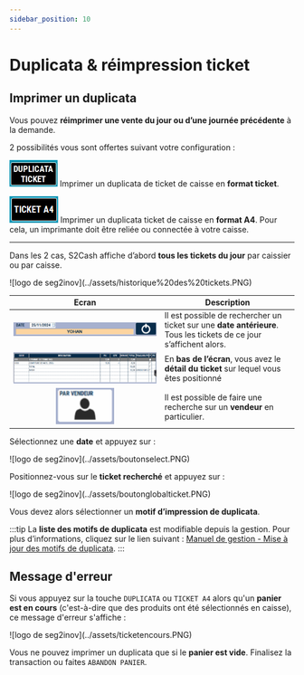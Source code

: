 ```yaml
---
sidebar_position: 10
---
```

# Duplicata & réimpression ticket 

## Imprimer un duplicata

Vous pouvez **réimprimer une vente du jour ou d’une journée précédente** à la demande.


2 possibilités vous sont offertes suivant votre configuration :

![logo de seg2inov](../assets/duplicata.PNG)    Imprimer un duplicata de ticket de caisse en **format ticket**. 

![logo de seg2inov](../assets/duplicataa4.PNG)      Imprimer un duplicata ticket de caisse en **format A4**. Pour cela, un imprimante doit être reliée ou connectée à votre caisse. 

------------------------------------------

Dans les 2 cas, S2Cash affiche d’abord **tous les tickets du jour** par caissier ou par caisse.

<div className="contenaireImg">
    ![logo de seg2inov](../assets/historique%20des%20tickets.PNG)
</div>

| Ecran | Description | 
|:-----------:|-----------|
|![logo de seg2inov](../assets/date.PNG)|Il est possible de rechercher un ticket sur une **date antérieure**. Tous les tickets de ce jour s’affichent alors. |
|![logo de seg2inov](../assets/designation.PNG)|En **bas de l’écran**, vous avez le **détail du ticket** sur lequel vous êtes positionné|
|![logo de seg2inov](../assets/parvendeur.PNG)|Il est possible de faire une recherche sur un **vendeur** en particulier.|

Sélectionnez une **date** et appuyez sur :

<div className="contenaireImg">
    ![logo de seg2inov](../assets/boutonselect.PNG)
</div>

Positionnez-vous sur le **ticket recherché** et appuyez sur :

<div className="contenaireImg">
    ![logo de seg2inov](../assets/boutonglobalticket.PNG)
</div>

Vous devez alors sélectionner un **motif d’impression de duplicata**. 

:::tip
La **liste des motifs de duplicata** est modifiable depuis la gestion. Pour plus d’informations, cliquez sur le lien suivant : [Manuel de gestion - Mise à jour des motifs de duplicata](https://aide.seg2inov.fr/docs/manuel-gestion/gestion-de-caisse/maj-motifs-duplicata). 
:::
 
## Message d'erreur

Si vous appuyez sur la touche ```DUPLICATA``` ou ```TICKET A4``` alors qu'un **panier est en cours** (c'est-à-dire que des produits ont été sélectionnés en caisse), ce message d'erreur s'affiche : 

<div className="contenaireImg">
    ![logo de seg2inov](../assets/ticketencours.PNG)
</div>

Vous ne pouvez imprimer un duplicata que si le **panier est vide**. Finalisez la transaction ou faites ```ABANDON PANIER```. 